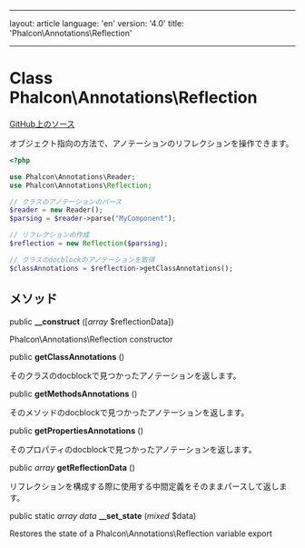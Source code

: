 * * *

layout: article language: 'en' version: '4.0' title: 'Phalcon\Annotations\Reflection'

* * *

# Class **Phalcon\Annotations\Reflection**

<a href="https://github.com/phalcon/cphalcon/tree/v4.0.0/phalcon/annotations/reflection.zep" class="btn btn-default btn-sm">GitHub上のソース</a>

オブジェクト指向の方法で、アノテーションのリフレクションを操作できます。

```php
<?php

use Phalcon\Annotations\Reader;
use Phalcon\Annotations\Reflection;

// クラスのアノテーションのパース
$reader = new Reader();
$parsing = $reader->parse("MyComponent");

// リフレクションの作成
$reflection = new Reflection($parsing);

// クラスのdocblockのアノテーションを取得
$classAnnotations = $reflection->getClassAnnotations();

```

## メソッド

public **__construct** ([*array* $reflectionData])

Phalcon\Annotations\Reflection constructor

public **getClassAnnotations** ()

そのクラスのdocblockで見つかったアノテーションを返します。

public **getMethodsAnnotations** ()

そのメソッドのdocblockで見つかったアノテーションを返します。

public **getPropertiesAnnotations** ()

そのプロパティのdocblockで見つかったアノテーションを返します。

public *array* **getReflectionData** ()

リフレクションを構成する際に使用する中間定義をそのままパースして返します。

public static *array data* **__set_state** (*mixed* $data)

Restores the state of a Phalcon\Annotations\Reflection variable export